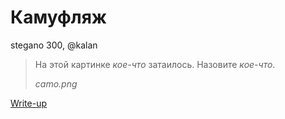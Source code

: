 # Камуфляж

stegano 300, @kalan

> На этой картинке *кое-что* затаилось. Назовите *кое-что*.
> 
> *camo.png*


[Write-up](WRITEUP.md)

